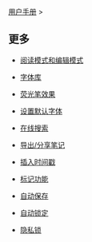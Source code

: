 [用户手册](/dragonnest/drawnote/manual) >



更多
---

- [阅读模式和编辑模式](reading_mode_and_editing_mode.md)

- [字体库](font_library.md)

- [荧光笔效果](font_library.md)

- [设置默认字体](set_default_font.md)

- [在线搜索](online_search.md)

- [导出/分享笔记](export_share_notes.md)

- [插入时间戳](insert_timestamp.md)

- [标记功能](marking_function.md)

- [自动保存](autosave.md)

- [自动锁定](automatic_locking.md)

- [隐私锁](privacy_lock.md)
